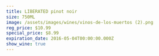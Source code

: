 ```yaml
---
title: LIBERATED pinot noir
size: 750ML
image: /assets/images/wines/vinos-de-los-muertos (2).png
reg_price: $10.99
special_price: $8.99
expiration_date: 2016-05-04T00:00:00.000Z
show_wine: true
---
```



